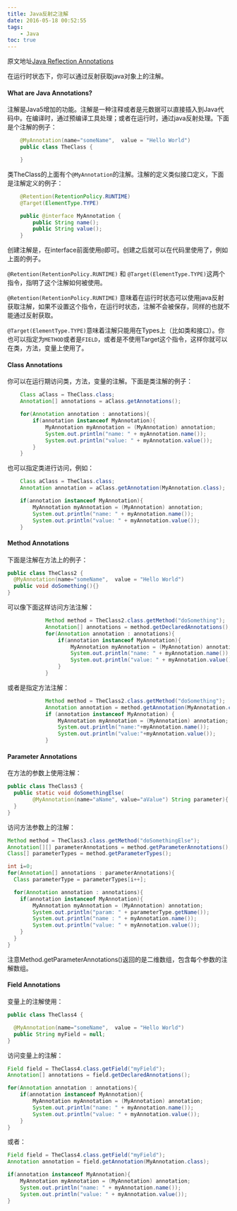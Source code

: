 ```yaml
---
title: Java反射之注解
date: 2016-05-18 00:52:55
tags:
    - Java
toc: true
---
```

原文地址[Java Reflection Annotations](http://tutorials.jenkov.com/java-reflection/annotations.html)

在运行时状态下，你可以通过反射获取java对象上的注解。

#### What are Java Annotations?

注解是Java5增加的功能。注解是一种注释或者是元数据可以直接插入到Java代码中。在编译时，通过预编译工具处理；或者在运行时，通过java反射处理。下面是个注解的例子：

```java
    @MyAnnotation(name="someName",  value = "Hello World")
    public class TheClass {

    }
```

类TheClass的上面有个`@MyAnnotation`的注解。注解的定义类似接口定义，下面是注解定义的例子：

```java
    @Retention(RetentionPolicy.RUNTIME)
    @Target(ElementType.TYPE)

    public @interface MyAnnotation {
        public String name();
        public String value();
    }
```

创建注解是，在interface前面使用`@`即可。创建之后就可以在代码里使用了，例如上面的例子。

`@Retention(RetentionPolicy.RUNTIME)` 和 `@Target(ElementType.TYPE)`这两个指令，指明了这个注解如何被使用。
 
`@Retention(RetentionPolicy.RUNTIME)` 意味着在运行时状态可以使用java反射获取注解，如果不设置这个指令，在运行时状态，注解不会被保存，同样的也就不能通过反射获取。 

`@Target(ElementType.TYPE)`意味着注解只能用在Types上（比如类和接口）。你也可以指定为`METHOD`或者是`FIELD`，或者是不使用Target这个指令，这样你就可以在类，方法，变量上使用了。

#### Class Annotations

你可以在运行期访问类，方法，变量的注解。下面是类注解的例子：

```java
    Class aClass = TheClass.class;
    Annotation[] annotations = aClass.getAnnotations();

    for(Annotation annotation : annotations){
        if(annotation instanceof MyAnnotation){
            MyAnnotation myAnnotation = (MyAnnotation) annotation;
            System.out.println("name: " + myAnnotation.name());
            System.out.println("value: " + myAnnotation.value());
        }
    }
```

也可以指定类进行访问，例如：

```java
    Class aClass = TheClass.class;
    Annotation annotation = aClass.getAnnotation(MyAnnotation.class);

    if(annotation instanceof MyAnnotation){
        MyAnnotation myAnnotation = (MyAnnotation) annotation;
        System.out.println("name: " + myAnnotation.name());
        System.out.println("value: " + myAnnotation.value());
    }
```

#### Method Annotations

下面是注解在方法上的例子：

```java
public class TheClass2 {
  @MyAnnotation(name="someName",  value = "Hello World")
  public void doSomething(){}
}
```

可以像下面这样访问方法注解：

```java
            Method method = TheClass2.class.getMethod("doSomething");
            Annotation[] annotations = method.getDeclaredAnnotations();
            for(Annotation annotation : annotations){
                if(annotation instanceof MyAnnotation){
                    MyAnnotation myAnnotation = (MyAnnotation) annotation;
                    System.out.println("name: " + myAnnotation.name());
                    System.out.println("value: " + myAnnotation.value());
                }
            }
```

或者是指定方法注解：

```java
            Method method = TheClass2.class.getMethod("doSomething");
            Annotation annotation = method.getAnnotation(MyAnnotation.class);
            if (annotation instanceof MyAnnotation) {
                MyAnnotation myAnnotation = (MyAnnotation) annotation;
                System.out.println("name:"+myAnnotation.name());
                System.out.println("value:"+myAnnotation.value());
            }
```

#### Parameter Annotations

在方法的参数上使用注解：

```java
public class TheClass3 {
  public static void doSomethingElse(
        @MyAnnotation(name="aName", value="aValue") String parameter){
  }
}
```

访问方法参数上的注解：

```java
Method method = TheClass3.class.getMethod("doSomethingElse");
Annotation[][] parameterAnnotations = method.getParameterAnnotations();
Class[] parameterTypes = method.getParameterTypes();

int i=0;
for(Annotation[] annotations : parameterAnnotations){
  Class parameterType = parameterTypes[i++];

  for(Annotation annotation : annotations){
    if(annotation instanceof MyAnnotation){
        MyAnnotation myAnnotation = (MyAnnotation) annotation;
        System.out.println("param: " + parameterType.getName());
        System.out.println("name : " + myAnnotation.name());
        System.out.println("value: " + myAnnotation.value());
    }
  }
}
```

注意Method.getParameterAnnotations()返回的是二维数组，包含每个参数的注解数组。

#### Field Annotations 

变量上的注解使用：

```java
public class TheClass4 {

  @MyAnnotation(name="someName",  value = "Hello World")
  public String myField = null;
}
```

访问变量上的注解：

```java
Field field = TheClass4.class.getField("myField");
Annotation[] annotations = field.getDeclaredAnnotations();

for(Annotation annotation : annotations){
    if(annotation instanceof MyAnnotation){
        MyAnnotation myAnnotation = (MyAnnotation) annotation;
        System.out.println("name: " + myAnnotation.name());
        System.out.println("value: " + myAnnotation.value());
    }
}
```

或者：

```java
Field field = TheClass4.class.getField("myField");
Annotation annotation = field.getAnnotation(MyAnnotation.class);

if(annotation instanceof MyAnnotation){
    MyAnnotation myAnnotation = (MyAnnotation) annotation;
    System.out.println("name: " + myAnnotation.name());
    System.out.println("value: " + myAnnotation.value());
}
```




